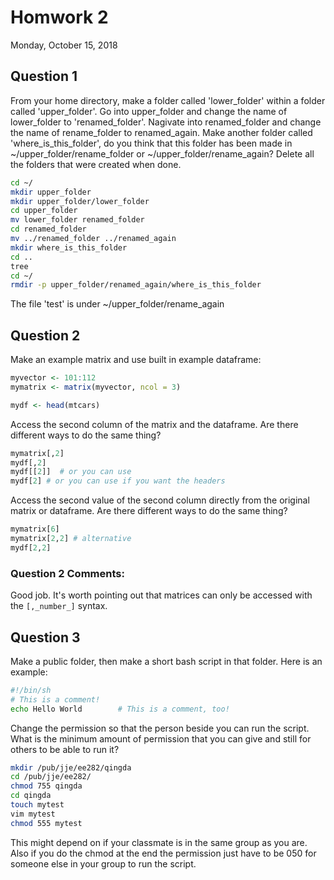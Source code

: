Homwork 2
=======
Monday, October 15, 2018

## Question 1

From your home directory, make a folder called 'lower_folder' within a folder called 'upper_folder'. Go into upper_folder and change the name of lower_folder to 'renamed_folder'. Nagivate into renamed_folder and change the name of rename_folder to renamed_again. Make another folder called 'where_is_this_folder', do you think that this folder has been made in ~/upper_folder/rename_folder or ~/upper_folder/rename_again? Delete all the folders that were created when done. 


```bash
cd ~/
mkdir upper_folder
mkdir upper_folder/lower_folder
cd upper_folder
mv lower_folder renamed_folder
cd renamed_folder
mv ../renamed_folder ../renamed_again
mkdir where_is_this_folder
cd ..
tree
cd ~/
rmdir -p upper_folder/renamed_again/where_is_this_folder
```

The file 'test' is under ~/upper_folder/rename_again

## Question 2

Make an example matrix and use built in example dataframe:

```R
myvector <- 101:112
mymatrix <- matrix(myvector, ncol = 3)

mydf <- head(mtcars) 
```

Access the second column of the matrix and the dataframe. Are there different ways to do the same thing? 

```R
mymatrix[,2]
mydf[,2]
mydf[[2]]  # or you can use
mydf[2] # or you can use if you want the headers
```

Access the second value of the second column directly from the original matrix or dataframe.  Are there different ways to do the same thing? 

```R
mymatrix[6]
mymatrix[2,2] # alternative
mydf[2,2]
```

### Question 2 Comments:

Good job. It's worth pointing out that matrices can only be accessed with the ```[,_number_]``` syntax.

## Question 3


Make a public folder, then make a short bash script in that folder. Here is an example:

```bash
#!/bin/sh
# This is a comment!
echo Hello World        # This is a comment, too!
```

Change the permission so that the person beside you can run the script. What is the minimum amount of permission that you can give and still for others to be able to run it?

```bash
mkdir /pub/jje/ee282/qingda
cd /pub/jje/ee282/
chmod 755 qingda
cd qingda
touch mytest
vim mytest
chmod 555 mytest
```

This might depend on if your classmate is in the same group as you are. Also if you do the chmod at the end the permission just have to be 050 for someone else in your group to run the script. 

